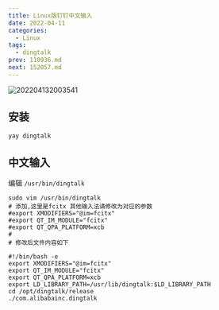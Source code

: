 ```yaml
---
title: Linux版钉钉中文输入
date: 2022-04-11
categories:
  - Linux
tags:
  - dingtalk
prev: 110936.md
next: 152057.md
---
```


![202204132003541](https://fastly.jsdelivr.net/gh/qbmzc/images/2022/202204132003541.png)

<!-- more -->

## 安装

```bash
yay dingtalk
```

## 中文输入

编辑 `/usr/bin/dingtalk`
```shell
sudo vim /usr/bin/dingtalk 
# 添加,这里是fcitx 其他输入法请修改为对应的参数
#export XMODIFIERS="@im=fcitx"
#export QT_IM_MODULE="fcitx"
#export QT_QPA_PLATFORM=xcb
#
# 修改后文件内容如下

#!/bin/bash -e
export XMODIFIERS="@im=fcitx"
export QT_IM_MODULE="fcitx"
export QT_QPA_PLATFORM=xcb
export LD_LIBRARY_PATH=/usr/lib/dingtalk:$LD_LIBRARY_PATH
cd /opt/dingtalk/release
./com.alibabainc.dingtalk
```


